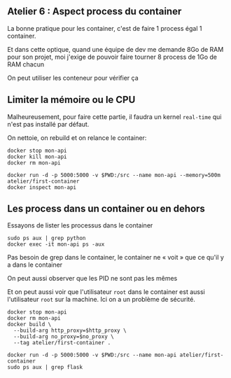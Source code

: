 ## Atelier 6 : Aspect process du container

La bonne pratique pour les container, c'est de faire 1 process égal 1
container.

Et dans cette optique, quand une équipe de dev me demande 8Go de RAM pour son
projet, moi j'exige de pouvoir faire tourner 8 process de 1Go de RAM chacun

On peut utiliser les conteneur pour vérifier ça

## Limiter la mémoire ou le CPU

Malheureusement, pour faire cette partie, il faudra un kernel `real-time` qui
n'est pas installé par défaut.

On nettoie, on rebuild et on relance le container:
```
docker stop mon-api
docker kill mon-api
docker rm mon-api

docker run -d -p 5000:5000 -v $PWD:/src --name mon-api --memory=500m atelier/first-container
docker inspect mon-api
```

## Les process dans un container ou en dehors

Essayons de lister les processus dans le container

```
sudo ps aux | grep python
docker exec -it mon-api ps -aux
```

Pas besoin de grep dans le container, le container ne « voit » que ce qu'il y a
dans le container

On peut aussi observer que les PID ne sont pas les mêmes

Et on peut aussi voir que l'utilisateur `root` dans le container est aussi
l'utilisateur `root` sur la machine. Ici on a un problème de sécurité.

```
docker stop mon-api
docker rm mon-api
docker build \
  --build-arg http_proxy=$http_proxy \
  --build-arg no_proxy=$no_proxy \
  --tag atelier/first-container .

docker run -d -p 5000:5000 -v $PWD:/src --name mon-api atelier/first-container
sudo ps aux | grep flask
```
